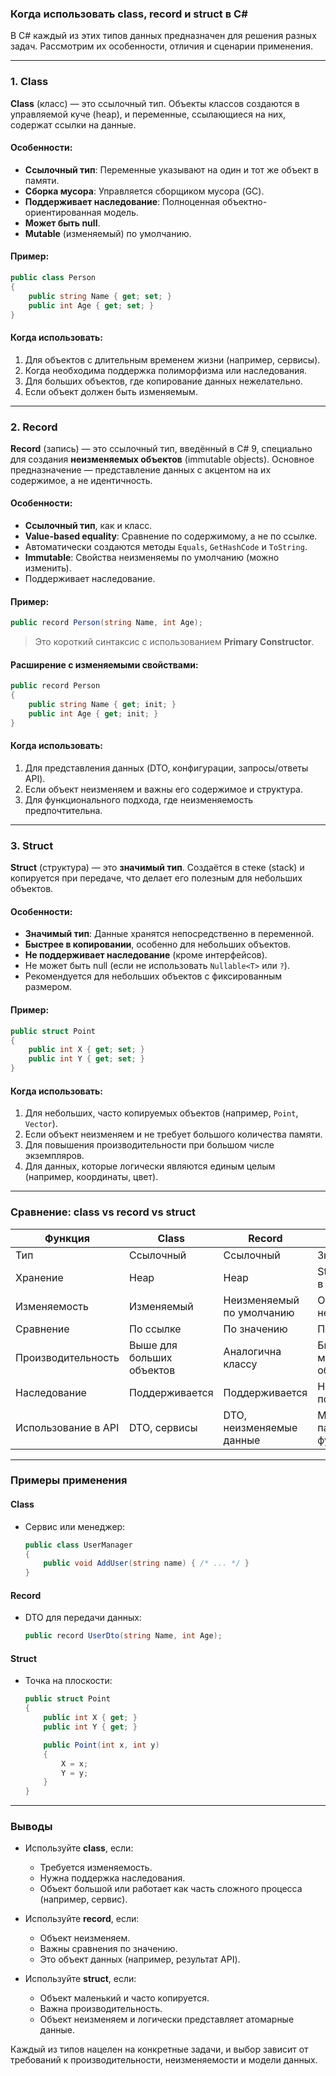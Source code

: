  ### Когда использовать **class**, **record** и **struct** в C#

В C# каждый из этих типов данных предназначен для решения разных задач. Рассмотрим их особенности, отличия и сценарии применения.

---

### **1. Class**
**Class** (класс) — это ссылочный тип. Объекты классов создаются в управляемой куче (heap), и переменные, ссылающиеся на них, содержат ссылки на данные.

#### Особенности:
- **Ссылочный тип**: Переменные указывают на один и тот же объект в памяти.
- **Сборка мусора**: Управляется сборщиком мусора (GC).
- **Поддерживает наследование**: Полноценная объектно-ориентированная модель.
- **Может быть null**.
- **Mutable** (изменяемый) по умолчанию.

#### Пример:
```csharp
public class Person
{
    public string Name { get; set; }
    public int Age { get; set; }
}
```

#### Когда использовать:
1. Для объектов с длительным временем жизни (например, сервисы).
2. Когда необходима поддержка полиморфизма или наследования.
3. Для больших объектов, где копирование данных нежелательно.
4. Если объект должен быть изменяемым.

---

### **2. Record**
**Record** (запись) — это ссылочный тип, введённый в C# 9, специально для создания **неизменяемых объектов** (immutable objects). Основное предназначение — представление данных с акцентом на их содержимое, а не идентичность.

#### Особенности:
- **Ссылочный тип**, как и класс.
- **Value-based equality**: Сравнение по содержимому, а не по ссылке.
- Автоматически создаются методы `Equals`, `GetHashCode` и `ToString`.
- **Immutable**: Свойства неизменяемы по умолчанию (можно изменить).
- Поддерживает наследование.

#### Пример:
```csharp
public record Person(string Name, int Age);
```

> Это короткий синтаксис с использованием **Primary Constructor**.

#### Расширение с изменяемыми свойствами:
```csharp
public record Person
{
    public string Name { get; init; }
    public int Age { get; init; }
}
```

#### Когда использовать:
1. Для представления данных (DTO, конфигурации, запросы/ответы API).
2. Если объект неизменяем и важны его содержимое и структура.
3. Для функционального подхода, где неизменяемость предпочтительна.

---

### **3. Struct**
**Struct** (структура) — это **значимый тип**. Создаётся в стеке (stack) и копируется при передаче, что делает его полезным для небольших объектов.

#### Особенности:
- **Значимый тип**: Данные хранятся непосредственно в переменной.
- **Быстрее в копировании**, особенно для небольших объектов.
- **Не поддерживает наследование** (кроме интерфейсов).
- Не может быть null (если не использовать `Nullable<T>` или `?`).
- Рекомендуется для небольших объектов с фиксированным размером.

#### Пример:
```csharp
public struct Point
{
    public int X { get; set; }
    public int Y { get; set; }
}
```

#### Когда использовать:
1. Для небольших, часто копируемых объектов (например, `Point`, `Vector`).
2. Если объект неизменяем и не требует большого количества памяти.
3. Для повышения производительности при большом числе экземпляров.
4. Для данных, которые логически являются единым целым (например, координаты, цвет).

---

### Сравнение: **class** vs **record** vs **struct**

| **Функция**            | **Class**                       | **Record**                     | **Struct**                     |
|-------------------------|----------------------------------|---------------------------------|--------------------------------|
| Тип                    | Ссылочный                      | Ссылочный                     | Значимый                      |
| Хранение               | Heap                           | Heap                          | Stack (или heap в массивах)   |
| Изменяемость           | Изменяемый                     | Неизменяемый по умолчанию     | Обычно неизменяемый           |
| Сравнение              | По ссылке                      | По значению                   | По значению                   |
| Производительность      | Выше для больших объектов       | Аналогична классу             | Быстрее для мелких объектов   |
| Наследование           | Поддерживается                 | Поддерживается                | Не поддерживается             |
| Использование в API    | DTO, сервисы                   | DTO, неизменяемые данные      | Мелкие типы, параметры функций|

---

### Примеры применения

#### **Class**
- Сервис или менеджер:
  ```csharp
  public class UserManager
  {
      public void AddUser(string name) { /* ... */ }
  }
  ```

#### **Record**
- DTO для передачи данных:
  ```csharp
  public record UserDto(string Name, int Age);
  ```

#### **Struct**
- Точка на плоскости:
  ```csharp
  public struct Point
  {
      public int X { get; }
      public int Y { get; }

      public Point(int x, int y)
      {
          X = x;
          Y = y;
      }
  }
  ```

---

### Выводы

- Используйте **class**, если:
  - Требуется изменяемость.
  - Нужна поддержка наследования.
  - Объект большой или работает как часть сложного процесса (например, сервис).

- Используйте **record**, если:
  - Объект неизменяем.
  - Важны сравнения по значению.
  - Это объект данных (например, результат API).

- Используйте **struct**, если:
  - Объект маленький и часто копируется.
  - Важна производительность.
  - Объект неизменяем и логически представляет атомарные данные.

Каждый из типов нацелен на конкретные задачи, и выбор зависит от требований к производительности, неизменяемости и модели данных.